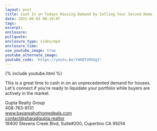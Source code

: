 ```yaml
---
layout: post
title: Cash In on Todays Housing Demand by Selling Your Second Home
date: 2021-06-03 00:19:07
tags:
excerpt:
enclosure:
pullquote:
enclosure_type: video/mp4
enclosure_time:
use_youtube_image: true
youtube_alternate_image:
youtube_code: 'https://youtu.be/Y4KQTcRXGgY'
---
```

{% include youtube.html %}

This is a great time to cash in on an unprecedented demand for houses. Let's connect if you're ready to liquidate your portfolio while buyers are actively in the market.

Gupta Realty Group<br>408-763-8131<br>www.bayareahothomedeals.com<br>contact@sharadgupta.realtor<br>19400 Stevens Creek Blvd, Suite\#200, Cupertino CA 95014
